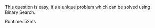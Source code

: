 This question is easy, it's a unique problem which can be solved using Binary Search. 

Runtime: 52ms

